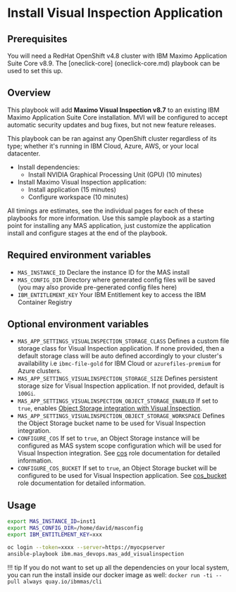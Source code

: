 # Install Visual Inspection Application

## Prerequisites
You will need a RedHat OpenShift v4.8 cluster with IBM Maximo Application Suite Core v8.9. The [oneclick-core] (oneclick-core.md) playbook can be used to set this up.

## Overview
This playbook will add **Maximo Visual Inspection v8.7** to an existing IBM Maximo Application Suite Core installation.  MVI will be configured to accept automatic security updates and bug fixes, but not new feature releases.

This playbook can be ran against any OpenShift cluster regardless of its type; whether it's running in IBM Cloud, Azure, AWS, or your local datacenter.

- Install dependencies:
    - Install NVIDIA Graphical Processing Unit (GPU) (10 minutes)
- Install Maximo Visual Inspection application:
    - Install application (15 minutes)
    - Configure workspace (10 minutes)

All timings are estimates, see the individual pages for each of these playbooks for more information.  Use this sample playbook as a starting point for installing any MAS application, just customize the application install and configure stages at the end of the playbook.

## Required environment variables
- `MAS_INSTANCE_ID` Declare the instance ID for the MAS install
- `MAS_CONFIG_DIR` Directory where generated config files will be saved (you may also provide pre-generated config files here)
- `IBM_ENTITLEMENT_KEY` Your IBM Entitlement key to access the IBM Container Registry

## Optional environment variables
- `MAS_APP_SETTINGS_VISUALINSPECTION_STORAGE_CLASS` Defines a custom file storage class for Visual Inspection application. If none provided, then a default storage class will be auto defined accordingly to your cluster's availability i.e `ibmc-file-gold` for IBM Cloud or `azurefiles-premium` for Azure clusters.
- `MAS_APP_SETTINGS_VISUALINSPECTION_STORAGE_SIZE` Defines persistent storage size for Visual Inspection application. If not provided, default is `100Gi`.
- `MAS_APP_SETTINGS_VISUALINSPECTION_OBJECT_STORAGE_ENABLED` If set to `true`, enables [Object Storage integration with Visual Inspection](https://www.ibm.com/docs/en/mas-cd/maximo-vi/continuous-delivery?topic=managing-object-storage).
- `MAS_APP_SETTINGS_VISUALINSPECTION_OBJECT_STORAGE_WORKSPACE` Defines the Object Storage bucket name to be used for Visual Inspection integration.
- `CONFIGURE_COS` If set to `true`, an Object Storage instance will be configured as MAS system scope configuration which will be used for Visual Inspection integration. See [cos](https://ibm-mas.github.io/ansible-devops/roles/cos/) role documentation for detailed information.
- `CONFIGURE_COS_BUCKET` If set to `true`, an Object Storage bucket will be configured to be used for Visual Inspection application. See [cos_bucket](https://ibm-mas.github.io/ansible-devops/roles/cos_bucket/) role documentation for detailed information.


## Usage
```bash
export MAS_INSTANCE_ID=inst1
export MAS_CONFIG_DIR=/home/david/masconfig
export IBM_ENTITLEMENT_KEY=xxx

oc login --token=xxxx --server=https://myocpserver
ansible-playbook ibm.mas_devops.mas_add_visualinspection
```

!!! tip
    If you do not want to set up all the dependencies on your local system, you can run the install inside our docker image as well: `docker run -ti --pull always quay.io/ibmmas/cli`
